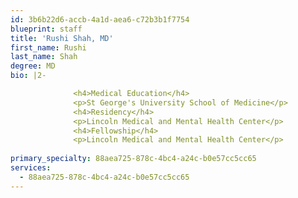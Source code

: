 ```yaml
---
id: 3b6b22d6-accb-4a1d-aea6-c72b3b1f7754
blueprint: staff
title: 'Rushi Shah, MD'
first_name: Rushi
last_name: Shah
degree: MD
bio: |2-

              <h4>Medical Education</h4>
              <p>St George's University School of Medicine</p>
              <h4>Residency</h4>
              <p>Lincoln Medical and Mental Health Center</p>
              <h4>Fellowship</h4>
              <p>Lincoln Medical and Mental Health Center</p>
          
primary_specialty: 88aea725-878c-4bc4-a24c-b0e57cc5cc65
services:
  - 88aea725-878c-4bc4-a24c-b0e57cc5cc65
---
```

